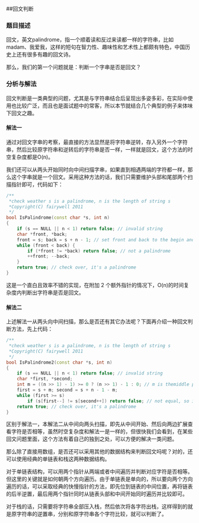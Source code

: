 ##回文判断


### 题目描述

回文，英文palindrome，指一个顺着读和反过来读都一样的字符串，比如madam、我爱我，这样的短句在智力性、趣味性和艺术性上都颇有特色，中国历史上还有很多有趣的回文诗。

那么，我们的第一个问题就是：判断一个字串是否是回文？

### 分析与解法

回文判断是一类典型的问题，尤其是与字符串结合后呈现出多姿多彩，在实际中使用也比较广泛，而且也是面试题中的常客，所以本节就结合几个典型的例子来体味下回文之趣。

#### 解法一

通过对回文字串的考察，最直接的方法显然是将字符串逆转，存入另外一个字符串，然后比较原字符串和逆转后的字符串是否一样，一样就是回文，这个方法的时空复杂度都是O(n)。

我们还可以从两头开始同时向中间扫描字串，如果直到相遇两端的字符都一样，那么这个字串就是一个回文。采用这种方法的话，我们只需要维护头部和尾部两个扫描指针即可，代码如下：

```cpp
/**  
 *check weather s is a palindrome, n is the length of string s 
 *Copyright(C) fairywell 2011 
 */  
bool IsPalindrome(const char *s, int n)  
{  
    if (s == NULL || n < 1) return false; // invalid string  
    char *front, *back;  
    front = s; back = s + n - 1; // set front and back to the begin and endof the string  
    while (front < back) {  
        if (*front != *back) return false; // not a palindrome  
        ++front; --back;  
    }  
    return true; // check over, it's a palindrome  
}  
```

这是一个直白且效率不错的实现，在附加 2 个额外指针的情况下，O(n)的时间复杂度内判断出字符串是否是回文。


#### 解法二

上述解法一从两头向中间扫描，那么是否还有其它办法呢？下面再介绍一种回文判断方法，先上代码：

```cpp
/**  
 *check weather s is a palindrome, n is the length of string s 
 *Copyright(C) fairywell 2011 
 */  
bool IsPalindrome2(const char *s, int n)  
{  
    if (s == NULL || n < 1) return false; // invalid string  
    char *first, *second;  
    int m = ((n >> 1) - 1) >= 0 ? (n >> 1) - 1 : 0; // m is themiddle point of s      
    first = s + m; second = s + n - 1 - m;  
    while (first >= s)  
        if (s[first--] != s[second++]) return false; // not equal, so it's not apalindrome  
    return true; // check over, it's a palindrome  
}  
```

区别于解法一，本解法二从中间向两头扫描，即先从中间开始、然后向两边扩展查看字符是否相等，虽然时空复杂度和解法一是一样的，但很快我们会看到，在某些回文问题里面，这个方法有着自己的独到之处，可以方便的解决一类问题。

那么除了直接用数组，是否还可以采用其他的数据结构来判断回文吗呢？对的，还可以使用经典的单链表和栈这两种数据结构。

对于单链表结构，可以用两个指针从两端或者中间遍历并判断对应字符是否相等。但这里的关键就是如何朝两个方向遍历。由于单链表是单向的，所以要向两个方向遍历的话，可以采取经典的快慢指针的方法，即先位到链表的中间位置，再将链表的后半逆置，最后用两个指针同时从链表头部和中间开始同时遍历并比较即可。

对于栈的话，只需要将字符串全部压入栈，然后依次将各字符出栈，这样得到的就是原字符串的逆置串，分别和原字符串各个字符比较，就可以判断了。
